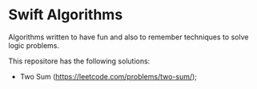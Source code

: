 # Swift Algorithms

Algorithms written to have fun and also to remember techniques to solve logic problems.

This repositore has the following solutions:

* Two Sum (https://leetcode.com/problems/two-sum/);
